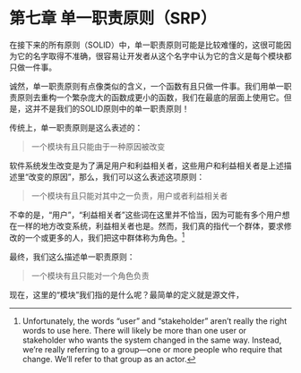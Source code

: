 # 第七章 单一职责原则（SRP）

在接下来的所有原则（SOLID）中，单一职责原则可能是比较难懂的，这很可能因为它的名字取得不准确，很容易让开发者从这个名字中认为它的含义是每个模块都只做一件事。

诚然，单一职责原则有点像类似的含义，一个函数有且只做一件事。我们用单一职责原则去重构一个繁杂庞大的函数成更小的函数，我们在最底的层面上使用它。但是，这并不是我们的SOLID原则中的单一职责原则！

传统上，单一职责原则是这么表述的：

> 一个模块有且只能由于一种原因被改变

软件系统发生改变是为了满足用户和利益相关者，这些用户和利益相关者是上述描述里“改变的原因”，那么，我们可以这么表述这项原则：

> 一个模块有且只能对其中之一负责，用户或者利益相关者

不幸的是，“用户”，“利益相关者”这些词在这里并不恰当，因为可能有多个用户想在一样的地方改变系统，利益相关者也是。然而，我们真的指代一个群体，要求修改的一个或更多的人，我们把这中群体称为角色。[^1]

最终，我们这么描述单一职责原则：

> 一个模块有且只能对一个角色负责

现在，这里的“模块”我们指的是什么呢？最简单的定义就是源文件，



[^1]: Unfortunately, the words “user” and “stakeholder” aren’t really the right words to use here. There will likely be more than one user or stakeholder who wants the system changed in the same way. Instead, we’re really referring to a group—one or more people who require that change. We’ll refer to that group as an actor.

